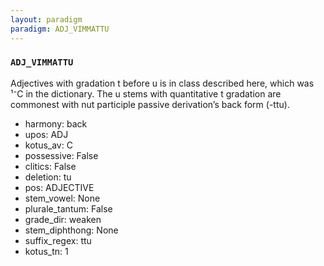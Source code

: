 ```yaml
---
layout: paradigm
paradigm: ADJ_VIMMATTU
---
```

### ` ADJ_VIMMATTU `

Adjectives with gradation t before u is in class described here, which was ¹⁻C in the dictionary. The u stems with quantitative t gradation are commonest with nut participle passive derivation’s back form (-ttu).
* harmony: back
* upos: ADJ
* kotus_av: C
* possessive: False
* clitics: False
* deletion: tu
* pos: ADJECTIVE
* stem_vowel: None
* plurale_tantum: False
* grade_dir: weaken
* stem_diphthong: None
* suffix_regex: ttu
* kotus_tn: 1
